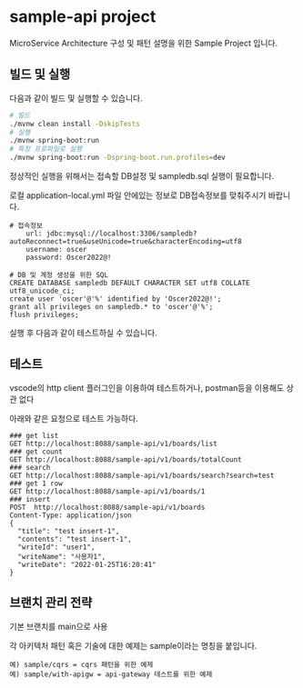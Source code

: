 # sample-api project

MicroService Architecture 구성 및 패턴 설명을 위한 Sample Project 입니다.

## 빌드 및 실행

다음과 같이 빌드 및 실행할 수 있습니다.

```zsh
# 빌드
./mvnw clean install -DskipTests
# 실행
./mvnw spring-boot:run
# 특정 프로파일로 실행
./mvnw spring-boot:run -Dspring-boot.run.profiles=dev
```

정상적인 실행을 위해서는 접속할 DB설정 및 sampledb.sql 실행이 필요합니다.

로컬 application-local.yml 파일 안에있는 정보로 DB접속정보를 맞춰주시기 바랍니다.

```roomsql
# 접속정보
    url: jdbc:mysql://localhost:3306/sampledb?autoReconnect=true&useUnicode=true&characterEncoding=utf8
    username: oscer
    password: Oscer2022@!

# DB 및 계정 생성을 위한 SQL
CREATE DATABASE sampledb DEFAULT CHARACTER SET utf8 COLLATE utf8_unicode_ci;
create user 'oscer'@'%' identified by 'Oscer2022@!';
grant all privileges on sampledb.* to 'oscer'@'%';
flush privileges;
```

실행 후 다음과 같이 테스트하실 수 있습니다.

## 테스트

vscode의 http client 플러그인을 이용하여 테스트하거나, postman등을 이용해도 상관 없다

아래와 같은 요청으로 테스트 가능하다.

```http
### get list
GET http://localhost:8088/sample-api/v1/boards/list
### get count
GET http://localhost:8088/sample-api/v1/boards/totalCount
### search
GET http://localhost:8088/sample-api/v1/boards/search?search=test
### get 1 row
GET http://localhost:8088/sample-api/v1/boards/1
### insert
POST  http://localhost:8088/sample-api/v1/boards
Content-Type: application/json
{  
  "title": "test insert-1",
  "contents": "test insert-1",
  "writeId": "user1",
  "writeName": "사용자1",
  "writeDate": "2022-01-25T16:20:41"
}

```


## 브랜치 관리 전략

기본 브랜치를 main으로 사용

각 아키텍처 패턴 혹은 기술에 대한 예제는 sample이라는 명칭을 붙입니다.

```
예) sample/cqrs = cqrs 패턴을 위한 예제
예) sample/with-apigw = api-gateway 테스트를 위한 예제
```
